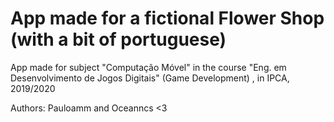 # App made for a fictional Flower Shop (with a bit of portuguese)
 App made for subject "Computação Móvel" in the course "Eng. em Desenvolvimento de Jogos Digitais" (Game Development) , in IPCA, 2019/2020
 
 Authors: Pauloamm and Oceanncs <3 
